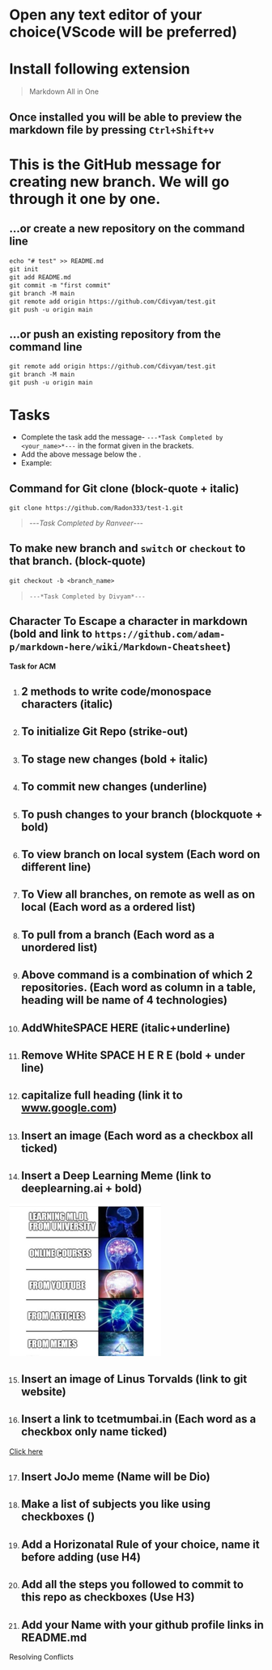 # Open any text editor of your choice(VScode will be preferred)
# Install following extension
> Markdown All in One
## Once installed you will be able to preview the markdown file by pressing `Ctrl+Shift+v`

# This is the GitHub message for creating new branch. We will go through it one by one.
## …or create a new repository on the command line
```
echo "# test" >> README.md
git init
git add README.md
git commit -m "first commit"
git branch -M main
git remote add origin https://github.com/Cdivyam/test.git
git push -u origin main
```
## …or push an existing repository from the command line
```
git remote add origin https://github.com/Cdivyam/test.git
git branch -M main
git push -u origin main
```
# Tasks 
- Complete the task add the message- `---*Task Completed by <your_name>*---` in the format given in the brackets.
- Add the above message below the .
- Example:

## Command for Git clone (block-quote + italic)
```
git clone https://github.com/Radon333/test-1.git
```
> ---*Task Completed by Ranveer*---
## To make new branch and `switch` or `checkout` to that branch. (block-quote)
```
git checkout -b <branch_name>
```
> `---*Task Completed by Divyam*---`

## Character To Escape a character in markdown (bold and link to `https://github.com/adam-p/markdown-here/wiki/Markdown-Cheatsheet`)
**Task for ACM**

1. ## 2 methods to write code/monospace characters (italic)

2. ## To initialize Git Repo (strike-out)

3. ## To stage new changes (bold + italic)

4. ## To commit new changes (underline)

5. ## To push changes to your branch (blockquote + bold)

6. ## To view branch on local system (Each word on different line)

7. ## To View all branches, on remote as well as on local (Each word as a ordered list)

8. ## To pull from a branch (Each word as a unordered list)

9. ## Above command is a combination of which 2 repositories. (Each word as column in a table, heading will be name of 4 technologies)

10. ## AddWhiteSPACE HERE (italic+underline)

11. ## Remove     WHite SPACE H E R E (bold +     under  line)

12. ## capitalize full heading (link it to www.google.com)

13. ## Insert an image (Each word as a checkbox all ticked)

14. ## Insert a Deep Learning Meme (link to deeplearning.ai + bold)
<a href="https://deeplearning.ai"><img src="images/deeplearningmeme.jpeg" width="300"></a>

15. ## Insert an image of Linus Torvalds (link to git website)

16. ## Insert a link to tcetmumbai.in (Each word as a checkbox only name ticked)
<a href="https://tcetmumbai.in">Click here</a>

17. ## Insert JoJo meme (Name will be Dio)

18. ## Make a list of subjects you like using checkboxes ()

19. ## Add a Horizonatal Rule of your choice, name it before adding (use H4)

20. ## Add all the steps you followed to commit to this repo as checkboxes (Use H3)

21. ## Add your Name with your github profile links in README.md


























Resolving Conflicts

 



